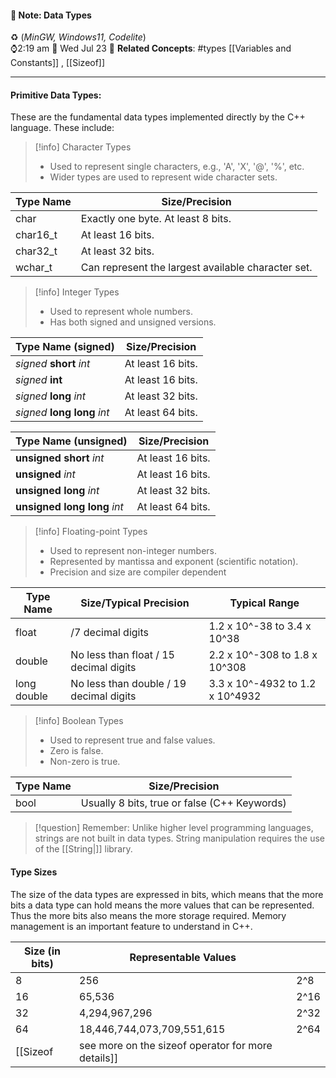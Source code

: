 #### 📝 Note: Data Types 
 ♻️ (*MinGW, Windows11, Codelite*)   
 ⌚2:19 am  📆 Wed Jul 23
 🔗 **Related Concepts**: #types [[Variables and Constants]] , [[Sizeof]]
___
#### Primitive Data Types:
These are the fundamental data types implemented directly by the C++ language. These include:

>[!info] Character Types
>- Used to represent single characters, e.g., 'A', 'X', '@', '%', etc.
>- Wider types are used to represent wide character sets.

| Type Name | Size/Precision                                     |
| --------- | -------------------------------------------------- |
| char      | Exactly one byte. At least 8 bits.                 |
| char16_t  | At least 16 bits.                                  |
| char32_t  | At least 32 bits.                                  |
| wchar_t   | Can represent the largest available character set. |
>[!info] Integer Types
> - Used to represent whole numbers.
> - Has both signed and unsigned versions.

| Type Name (signed)           | Size/Precision    |
| ---------------------------- | ----------------- |
| *signed* __short__ *int*     | At least 16 bits. |
| *signed* __int__             | At least 16 bits. |
| *signed* __long__ *int*      | At least 32 bits. |
| *signed* __long long__ *int* | At least 64 bits. |

| Type Name (unsigned)         | Size/Precision    |
| ---------------------------- | ----------------- |
| __unsigned short__ *int*     | At least 16 bits. |
| __unsigned__ *int*           | At least 16 bits. |
| __unsigned long__ *int*      | At least 32 bits. |
| __unsigned long long__ *int* | At least 64 bits. |


>[!info] Floating-point Types
>- Used to represent non-integer numbers.
>- Represented by mantissa and exponent (scientific notation).
>- Precision and size are compiler dependent

| Type Name   | Size/Typical Precision                  | Typical Range                   |
| ----------- | --------------------------------------- | ------------------------------- |
| float       | /7 decimal digits                       | 1.2 x 10^-38 to 3.4 x 10^38     |
| double      | No less than float / 15 decimal digits  | 2.2 x 10^-308 to 1.8 x 10^308   |
| long double | No less than double / 19 decimal digits | 3.3 x 10^-4932 to 1.2 x 10^4932 |

>[!info] Boolean Types
>- Used to represent true and false values.
>- Zero is false.
>- Non-zero is true.

| Type Name | Size/Precision                               |
| --------- | -------------------------------------------- |
| bool      | Usually 8 bits, true or false (C++ Keywords) |


>[!question] Remember:
>Unlike higher level programming languages, strings are not built in data types. String manipulation requires the use of the [[String|<string>]] library.
#### Type Sizes
The size of the data types are expressed in bits, which means that the more bits a data type can hold means the more values that can be represented. Thus the more bits also means the more storage required. Memory management is an important feature to understand in C++.

| Size (in bits) | Representable Values       |      |
| -------------- | -------------------------- | ---- |
| 8              | 256                        | 2^8  |
| 16             | 65,536                     | 2^16 |
| 32             | 4,294,967,296              | 2^32 |
| 64             | 18,446,744,073,709,551,615 | 2^64 |
[[Sizeof|see more on the sizeof operator for more details]]
